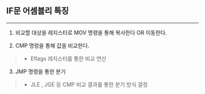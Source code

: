 ## IF문 어셈블리 특징
- - -
1. 비교할 대상을 레지스터로 MOV 명령을 통해 복사한다 OR 이동한다.

2.  CMP 명령을 통해 값을 비교한다. 
> * Eflags 레지스터를 통한 비교 연산  
> 
3. JMP 명령을 통한 분기 
> * JLE , JGE 등 CMP 비교 결과를 통한 분기 방식 결정 